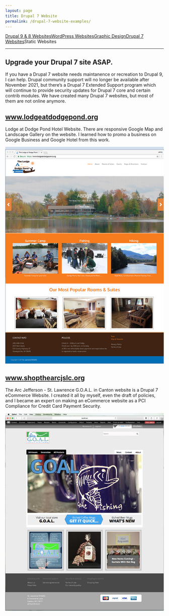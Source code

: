 ```yaml
---
layout: page
title: Drupal 7 Website
permalink: /drupal-7-website-examples/
---
```


<div class="submenuright">
   <p><a href="/drupal-9-8-website-examples/">Drupal 9 &amp; 8 Websites</a><a href="/wordPress-website-examples/">WordPress Websites</a><a href="/graphic-design-examples/">Graphic Design</a><a href="/drupal-7-website-examples/">Drupal 7 Websites</a><span>Static Websites</span></p>
</div>

<div class="submenurighthr">
   <hr>
</div>

<div class="gridlayoutthird">
    <h2>Upgrade your Drupal 7 site ASAP.</h2>
</div>

If you have a Drupal 7 website needs maintanence or recreation to Drupal 9, I can help. Drupal community support will no longer be available after November 2021, but there’s a Drupal 7 Extended Support program which will continue to provide security updates for Drupal 7 core and certain contrib modules. We have created many Drupal 7 websites, but most of them are not online anymore.

<div class="gridlayoutthird">
    <h2><a href="http://www.lodgeatdodgepond.org" target="_blank">www.lodgeatdodgepond.org</a></h2>
</div>

Lodge at Dodge Pond Hotel Website. There are responsive Google Map and Landscape Gallery on the website. I learned
how to promo a business on Google Business and Google Hotel from this work.

[![Site Home](/images/ladpHome2.jpg "lodgeatdodgepond.org Home")](http://www.lodgeatdodgepond.org)

<div class="gridlayoutthird">
    <h2><a href="https://www.shopthearcjslc.org" target="_blank">www.shopthearcjslc.org</a></h2>
</div>

The Arc Jefferson - St. Lawrence G.O.A.L. in Canton website is a Drupal 7 eCommerce Website. I created it all by myself, even the
draft of policies, and I became an expert on making an eCommerce website as a PCI Compliance for Credit Card Payment Security.

[![Site Home](/images/goalHome.jpg "shopthearcjslc.org Home")](https://www.shopthearcjslc.org)
